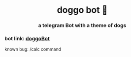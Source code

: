 # <h1 align="center">doggo bot :dog:</h1>
### <p align=center>a telegram Bot with a theme of dogs</P>
### bot link: [doggoBot](https://t.me/doggoinfogetbot)

known bug: /calc command
